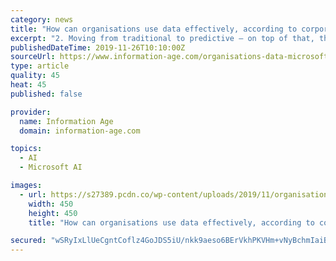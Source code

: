 ```yaml
---
category: news
title: "How can organisations use data effectively, according to corporate VP at Microsoft Azure"
excerpt: "2. Moving from traditional to predictive — on top of that, there is a move from traditional analytics to predictive analytics, which uses machine learning to do very advanced statistical analysis to predict the future. Microsoft Azure recently announced ..."
publishedDateTime: 2019-11-26T10:10:00Z
sourceUrl: https://www.information-age.com/organisations-data-microsoft-azure-123486097/
type: article
quality: 45
heat: 45
published: false

provider:
  name: Information Age
  domain: information-age.com

topics:
  - AI
  - Microsoft AI

images:
  - url: https://s27389.pcdn.co/wp-content/uploads/2019/11/organisations-data-microsoft-azure.jpeg
    width: 450
    height: 450
    title: "How can organisations use data effectively, according to corporate VP at Microsoft Azure"

secured: "wSRyIxLlUeCgntCoflz4GoJDS5iU/nkk9aeso6BErVkhPKVHm+vNyBchmIaiBaGuglmx9Q6qy4oMde/dC6bvLilMSSFCF9alSpnK7xzd8+YRfWOuLpZiP+6M+YVCuCca6rw/K45NXGfIctlXW2BIzs6BNJQ7XRLuhyjwStjYyMShw/JM4CvFkFa1htnCZgP7XdnQaDJCVmWhfHsJMSmxDfBtjUSJ2GihTS4eH0QXV74zIVIAwi8KVsZDbmQ9VG1GSN8tIzGo5sk6iwsyeK+g3g==;eQ0krcIxPfpjpm7hp0SNhA=="
---
```


